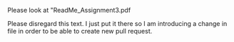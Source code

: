 Please look at "ReadMe_Assignment3.pdf 

Please disregard this text. I just put it there so I am introducing a change in file in order to be able to  create new pull request. 
